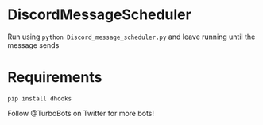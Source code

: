 # DiscordMessageScheduler
Run using ```python Discord_message_scheduler.py``` and leave running until the message sends


# Requirements 
```pip install dhooks```

Follow @TurboBots on Twitter for more bots!
